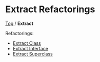 <!--
GENERATED FILE - DO NOT EDIT
This file was generated by [MarkdownSnippets](https://github.com/SimonCropp/MarkdownSnippets).
Source File: /docs/Extract/mdsource/README.source.md
To change this file edit the source file and then execute ./run_markdown_templates.sh.
-->

# Extract Refactorings

[Top](../) / **Extract**

Refactorings:

* [Extract Class](ExtractClass.md)
* [Extract Interface](ExtractInterface.md)
* [Extract Superclass](ExtractSuperclass.md)
